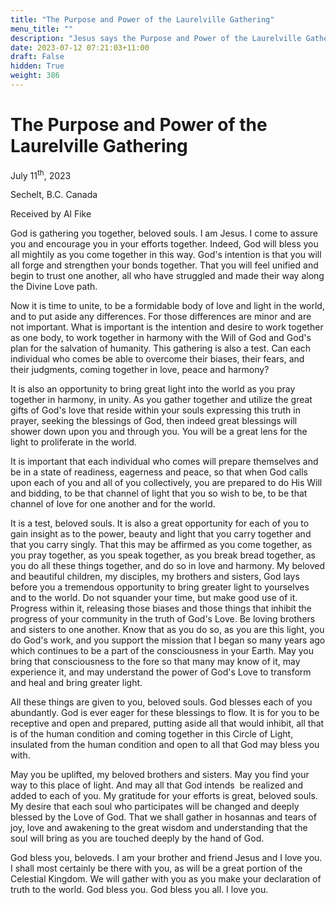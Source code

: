```yaml
---
title: "The Purpose and Power of the Laurelville Gathering"
menu_title: ""
description: "Jesus says the Purpose and Power of the Laurelville Gathering"
date: 2023-07-12 07:21:03+11:00
draft: False
hidden: True
weight: 386
---
```

# The Purpose and Power of the Laurelville Gathering

July 11<sup>th</sup>, 2023

Sechelt, B.C. Canada

Received by Al Fike  



God is gathering you together, beloved souls. I am Jesus. I come to assure you and encourage you in your efforts together. Indeed, God will bless you all mightily as you come together in this way. God's intention is that you will all forge and strengthen your bonds together. That you will feel unified and begin to trust one another, all who have struggled and made their way along the Divine Love path.

Now it is time to unite, to be a formidable body of love and light in the world, and to put aside any differences. For those differences are minor and are not important. What is important is the intention and desire to work together as one body, to work together in harmony with the Will of God and God's plan for the salvation of humanity. This gathering is also a test. Can each individual who comes be able to overcome their biases, their fears, and their judgments, coming together in love, peace and harmony?

It is also an opportunity to bring great light into the world as you pray together in harmony, in unity. As you gather together and utilize the great gifts of God's love that reside within your souls expressing this truth in prayer, seeking the blessings of God, then indeed great blessings will shower down upon you and through you. You will be a great lens for the light to proliferate in the world.

It is important that each individual who comes will prepare themselves and be in a state of readiness, eagerness and peace, so that when God calls upon each of you and all of you collectively, you are prepared to do His Will and bidding, to be that channel of light that you so wish to be, to be that channel of love for one another and for the world.

It is a test, beloved souls. It is also a great opportunity for each of you to gain insight as to the power, beauty and light that you carry together and that you carry singly. That this may be affirmed as you come together, as you pray together, as you speak together, as you break bread together, as you do all these things together, and do so in love and harmony.
My beloved and beautiful children, my disciples, my brothers and sisters, God lays before you a tremendous opportunity to bring greater light to yourselves and to the world. Do not squander your time, but make good use of it. Progress within it, releasing those biases and those things that inhibit the progress of your community in the truth of God's Love. Be loving brothers and sisters to one another. Know that as you do so, as you are this light, you do God's work, and you support the mission that I began so many years ago which continues to be a part of the consciousness in your Earth. May you bring that consciousness to the fore so that many may know of it, may experience it, and may understand the power of God's Love to transform and heal and bring greater light.

All these things are given to you, beloved souls. God blesses each of you abundantly. God is ever eager for these blessings to flow. It is for you to be receptive and open and prepared, putting aside all that would inhibit, all that is of the human condition and coming together in this Circle of Light, insulated from the human condition and open to all that God may bless you with.

May you be uplifted, my beloved brothers and sisters. May you find your way to this place of light. And may all that God intends  be realized and added to each of you. My gratitude for your efforts is great, beloved souls. My desire that each soul who participates will be changed and deeply blessed by the Love of God. That we shall gather in hosannas and tears of joy, love and awakening to the great wisdom and understanding that the soul will bring as you are touched deeply by the hand of God.

God bless you, beloveds. I am your brother and friend Jesus and I love you. I shall most certainly be there with you, as will be a great portion of the Celestial Kingdom. We will gather with you as you make your declaration of truth to the world. God bless you. God bless you all. I love you.